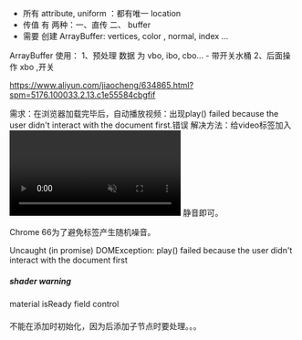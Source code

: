 
- 所有 attribute, uniform ：都有唯一 location
- 传值 有 两种：一、直传   二、 buffer
- 需要 创建 ArrayBuffer:  vertices, color , normal, index ...

ArrayBuffer 使用：
1、预处理 数据 为 vbo, ibo, cbo...  - 带开关水桶
2、后面操作 xbo ,开关


https://www.aliyun.com/jiaocheng/634865.html?spm=5176.100033.2.13.c1e55584cbgfif

需求：在浏览器加载完毕后，自动播放视频：出现play() failed because the user didn't interact with the document first.错误
解决方法：给video标签加入<video muted></video> 静音即可。

Chrome 66为了避免标签产生随机噪音。

Uncaught (in promise) DOMException: play() failed because the user didn't interact with the document first

##### shader warning
 material isReady field control


####
不能在添加时初始化，因为后添加子节点时要处理。。。